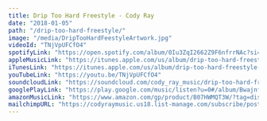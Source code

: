 ```yaml
---
title: Drip Too Hard Freestyle - Cody Ray
date: "2018-01-05"
path: "/drip-too-hard-freestyle/"
image: "/media/DripTooHardFeestyleArtwork.jpg"
videoId: "TNjVpUFCfO4"
spotifyLink: "https://open.spotify.com/album/0Iu3ZqI2662Z9F6nfrrNAc?si=NwxiHaYcRTW059ZAeZ95-Q"
appleMusicLink: "https://itunes.apple.com/us/album/drip-too-hard-freestyle-single/1437772289"
iTunesLink: "https://itunes.apple.com/us/album/drip-too-hard-freestyle-single/1437772289"
youTubeLink: "https://youtu.be/TNjVpUFCfO4"
soundcloudLink: "https://soundcloud.com/cody_ray_music/drip-too-hard-freestyle"
googlePlayLink: "https://play.google.com/music/listen?u=0#/album/Bwajnfwdkasfv25vhspsdu55lp4/Cody+Ray/Drip+Too+Hard+Freestyle"
amazonMusicLink: "https://www.amazon.com/gp/product/B07HWMQT3W/?tag=distrokid06-20"
mailchimpURL: "https://codyraymusic.us18.list-manage.com/subscribe/post?u=4cd414c7953819aa309bb2fd9&amp;id=dd80d2e2b4"
---
```


